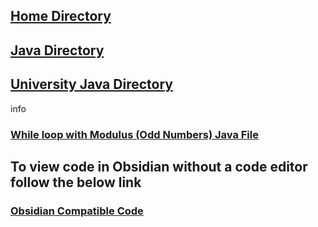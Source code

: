 ## [Home Directory](/CodeLanguages/ReadMe.md)
## [Java Directory](/CodeLanguages/Java/JavaContents.md)
## [University Java Directory](/CodeLanguages/Java/UniversityJavaFiles/ReadMe.md)

info
### [While loop with Modulus (Odd Numbers) Java File](whileWithModulusOdd.java)

## To view code in Obsidian without a code editor follow the below link

### [Obsidian Compatible Code](whileWithModulusOdd.md)